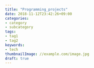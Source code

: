 ```yaml
---
title: "Programming_projects"
date: 2018-11-12T23:42:26+09:00
categories:
- category
- subcategory
tags:
- tag1
- tag2
keywords:
- tech
thumbnailImage: //example.com/image.jpg
draft: true
---
```


<!--more-->
